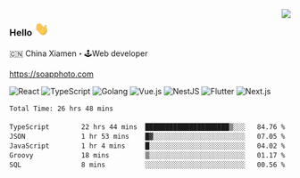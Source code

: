 <img align="right" src="https://github-readme-stats.vercel.app/api?username=yiiu&show_icons=false&bg_color=30,e96443,904e95&title_color=fff&text_color=fff" />

### Hello <img src="https://raw.githubusercontent.com/ABSphreak/ABSphreak/master/gifs/Hi.gif" width="26px" />
 
🇨🇳 China Xiamen・🕹Web developer

https://soapphoto.com

<p align="left"><img src="https://cdn.svgporn.com/logos/react.svg" alt="React" width="32" height="32"/> <img src="https://cdn.svgporn.com/logos/typescript-icon.svg" alt="TypeScript" width="32" height="32"/> <img src="https://cdn.svgporn.com/logos/gopher.svg" alt="Golang" width="32" height="32"/> <img src="https://cdn.svgporn.com/logos/vue.svg" alt="Vue.js" width="32" height="32"/> <img src="https://cdn.svgporn.com/logos/nestjs.svg" alt="NestJS" width="32" height="32"/> <img src="https://cdn.svgporn.com/logos/flutter.svg" alt="Flutter" width="32" height="32"/> <img src="https://cdn.svgporn.com/logos/nextjs-icon.svg" alt="Next.js" width="32" height="32"/></p>


<!--START_SECTION:waka-->

```txt
Total Time: 26 hrs 48 mins

TypeScript        22 hrs 44 mins  █████████████████████▒░░░   84.76 %
JSON              1 hr 53 mins    █▓░░░░░░░░░░░░░░░░░░░░░░░   07.05 %
JavaScript        1 hr 4 mins     █░░░░░░░░░░░░░░░░░░░░░░░░   04.02 %
Groovy            18 mins         ▒░░░░░░░░░░░░░░░░░░░░░░░░   01.17 %
SQL               8 mins          ░░░░░░░░░░░░░░░░░░░░░░░░░   00.56 %
```

<!--END_SECTION:waka-->
